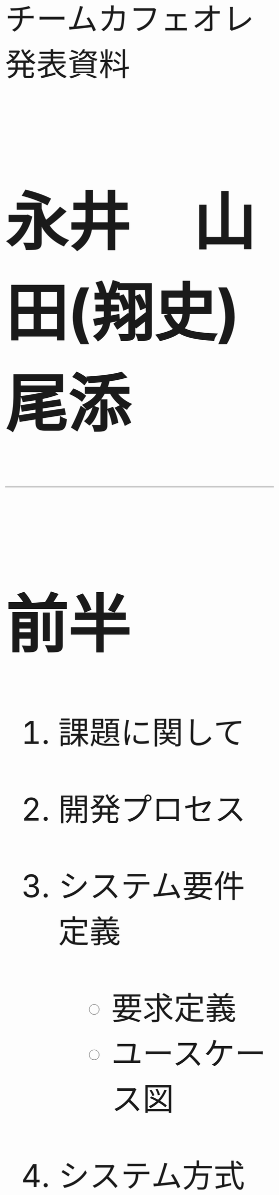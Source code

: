 <style>
.title {
	font-size: 100px !important;
}

.header {
	font-size: 80px !important;
}

body {
	font-size: 100px;
}

.slide_wrapper[data-template~="ns-custom"] > .slide * {
    //font-size: 50px;
}


</style>
<!-- *template: ns-custom -->
<p class="title">チームカフェオレ<br>発表資料</p>

# 永井　山田(翔史)　尾添

---

# 前半
1. 課題に関して
2. 開発プロセス
3. システム要件定義
	* 要求定義
	* ユースケース図
4. システム方式設計
	* ハードウェア構成
	* ソフトウェア構成

5. ソフトウェア要件定義
6. ソフトウェア方式設計

----

# 後半

1. 単体試験
2. 結合評価
3. スケジュール計画
4. スケジュール実績
5. スケジュール遅延要因

---
<!-- *template: ns-custom -->
# 課題に関して1

## 課題で何を作成するか以下のものが挙げられた

* 脳トレ
* ゲーム
* 動画編集アプリ
* コーヒーチケット管理

---
<!-- *template: ns-custom -->
# 課題に関して2

* コーヒーチケット管理に決定
* 決定理由は以下のため
	* 規模が大きくない
	* 内容が身近で分かりやすい


---
<!-- *template: ns-custom -->
# 開発プロセス

## 開発プロセスはVモデルに準拠して、行った。

---

<img src="../01.開発の流れ/VModel.png" width="500px" />

---

<!-- *template: ns-custom -->
# システム要件定義

## 要求定義

* コーヒーチケット管理の煩雑さを減らしたい
* ユーザー毎にチケット管理をしたい
* コーヒーチケットの集計がしたい

## 要件定義
* 量が多いので、略

## ユースケース図

---

![](../03_システム要件プロセス/01_システム要件定義/ユースケース.png)

---

<!-- *template: ns-custom -->
# システム方式設計1
## ハードウェア構成
* コンピュータ
	* Raspberry Pi 2 Model B
		* ARMプロセッサを搭載したシングルボードコンピュータ
* タッチパネル
	* Raspberry Pi Touchscreen
		* Raspberry Pi用のタッチスクリーン
		* 画面の大きさは7インチ、解像度は800 x 480ピクセル
* カードリーダー
	* RC-S380 P
		* NFC経由でカード番号を取得する
* 電源
	* マイクロUSB

---

![](../03_システム要件プロセス/02_システム方式設計/ハードウェア構成図.png)

---


<!-- *template: ns-custom -->
# システム方式設計2
## ソフトウェア構成

### 概要

* システムはユーザーに対して、ウェブアプリケーションを提供することで、コーヒーチケット管理を実現する。

### ソフトウェア構成図

![](../03_システム要件プロセス/02_システム方式設計/ソフトウェア構成図.png)

---

<!-- *template: ns-custom -->
# ソフトウェア要件定義

---

<!-- *template: ns-custom -->
# ソフトウェア方式設計

---

<!-- *template: ns-custom -->
# 単体試験

* jUnitを用いて、テストコード作成する計画

---

<!-- *template: ns-custom -->
# 結合評価

* 試験書作成し、試験する計画

---

<!-- *template: ns-custom -->
# スケジュール計画
![](schedule.PNG)

---
# スケジュール実績
* システム要件定義
    * オンスケ
* システム方式設計
    * オンスケ
* ソフトウェア要件定義
    * ~6M
* ソフトウェア方式設計
    * シーケンス6M~8E
    * REST API仕様書 9B~未完了
* ソフトウェアユニットの作成(実装)
    * 12~1E予定
* 評価
    * 3E予定
---

# スケジュール遅延要因
* 各メンバーの作業工数が取れなかった
* GIT/PlantUML/Swaggerなどメンバーがよくわかっていない技術を使っていたたため、ソフトウェア方式設計に工数がかかりすぎた
* 上記フォローが不十分だった


